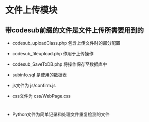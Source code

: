 # 文件上传模块

## 带codesub前缀的文件是文件上传所需要用到的

* codesub_uploadClass.php 包含上传文件时的部分配置
* codesub_fileupload.php 作用于上传操作
* codesub_SaveToDB.php 将操作保存至数据库中
* subinfo.sql 是使用的数据表

* js文件为 js/confirm.js
* css文件为 css/WebPage.css

# 
* Python文件为简单记录和处理文件重复检测的文件
